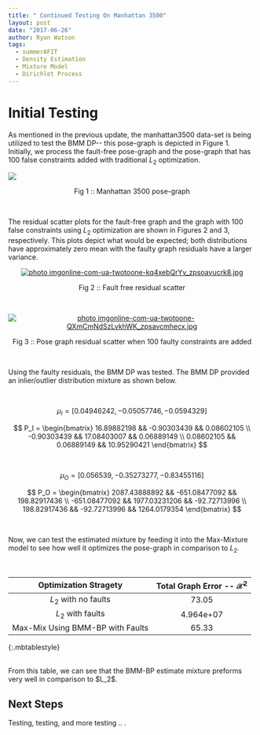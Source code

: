 ```yaml
---
title: " Continued Testing On Manhattan 3500"
layout: post
date: "2017-06-26"
author: Ryan Watson 
tags:
  - summerAFIT
  - Density Estimation
  - Mixture Model
  - Dirichlet Process
---
```


# Initial Testing 

As mentioned in the previous update, the manhattan3500 data-set is being utilized to test the BMM DP-- this pose-graph is depicted in Figure 1. Initially, we process the fault-free pose-graph and the pose-graph that has 100 false constraints added with traditional $L_2$ optimization. 

![](http://www.lucacarlone.com/images/M3500_eg2o.jpg)
<p align="center">
Fig 1 :: Manhattan 3500 pose-graph
</p>
<br>


The residual scatter plots for the fault-free graph and the graph with 100 false constraints using $L_2$ optimization are shown in  Figures 2 and 3, respectively. This plots depict what would be expected; both distributions have approximately zero mean with the  faulty graph residuals have a larger variance.


<p align="center">
<a href="https://lh3.googleusercontent.com/RD4PptPWr_krs9xurkF__M2y-Uq4d7uyCLHfX-zDzrD3Q27OGhGdnCxMPBbvdaZ0Ui-wsUX3iT3ZxnLKvSdyvf6CGwwPMjab7KG_Cy8Lh75j-1pv3meh7xsjfrE6771s4H7YAtH_TRtTzr6l5LEW5wD5uzHw1JxfzZ_U0dH4XrZehB1eHzKQvwnleVuCuEjNETpZDkariCbZ9jpxFwMlE00j8pczgGzzhYCaz6zhkMun_qJOKztB4vqdgwgTsDBe2MVPDdUi7AWtjqWp5N23Y4fXWDCHAzRwTHct4t1TbXruQuGD_Zztg5oPInjzXyTjlyMiRlml2JkAxvD8NnCo3_cZDkv3EWZlwhUX-jY4sMyAX_VAbXtcRmh0AwXDFqvE_uC_xVHpruLg7sylNwZlbDuvQkiQllfMuseucP3NnFOtILchlAhV1sgaNvgIQvJTLSqgI_9H2ZihJYXuQjuS9aGa7n6zExtz_kZ3NRzosfPNcjkHkPi2_7uwzW78AqjNJxgdH0ARdcBGwsxwPEKcU7TjVhnBAWVK-w3PE_9wCWj3W7c1Vv22GUY7cQKsSV_ckjnX8q66niCzx29XRYsR5L9BWf84qHlS4qoPjmXYCCVEGDENeFlX=w1024-h253-no" target="_blank"><img src="https://lh3.googleusercontent.com/RD4PptPWr_krs9xurkF__M2y-Uq4d7uyCLHfX-zDzrD3Q27OGhGdnCxMPBbvdaZ0Ui-wsUX3iT3ZxnLKvSdyvf6CGwwPMjab7KG_Cy8Lh75j-1pv3meh7xsjfrE6771s4H7YAtH_TRtTzr6l5LEW5wD5uzHw1JxfzZ_U0dH4XrZehB1eHzKQvwnleVuCuEjNETpZDkariCbZ9jpxFwMlE00j8pczgGzzhYCaz6zhkMun_qJOKztB4vqdgwgTsDBe2MVPDdUi7AWtjqWp5N23Y4fXWDCHAzRwTHct4t1TbXruQuGD_Zztg5oPInjzXyTjlyMiRlml2JkAxvD8NnCo3_cZDkv3EWZlwhUX-jY4sMyAX_VAbXtcRmh0AwXDFqvE_uC_xVHpruLg7sylNwZlbDuvQkiQllfMuseucP3NnFOtILchlAhV1sgaNvgIQvJTLSqgI_9H2ZihJYXuQjuS9aGa7n6zExtz_kZ3NRzosfPNcjkHkPi2_7uwzW78AqjNJxgdH0ARdcBGwsxwPEKcU7TjVhnBAWVK-w3PE_9wCWj3W7c1Vv22GUY7cQKsSV_ckjnX8q66niCzx29XRYsR5L9BWf84qHlS4qoPjmXYCCVEGDENeFlX=w1024-h253-no" border="0" alt=" photo imgonline-com-ua-twotoone-kq4xebQrYv_zpsoavucrk8.jpg"/></a>
</p>
<p align="center">
Fig 2 :: Fault free residual scatter   
</p>
<br>


<p align="center">
<a href="https://lh3.googleusercontent.com/RIeUms-viOOf1H7UIpiBgqRlRLeoXnXoko9OBbPEryzN4FUO2oKNS3EADg7iKyKonXS-7bqAiO-Rr5U-w55emnf0DKNkE2wRXTFKhD2fbBBLcTJAfshpkezpRDhoP-TDsb9a3sRIcKR2Yw5_KLIsEjTMnZDHpXhDd32fa8lj3-qkUXLXnpbmbE40ETrfqTJBamd8EsG9YBYoqe4IR0JU2Mc2FNVxN5bXOOV-6-AcatzHTZFWxkmt2jQIEBTseZGdIRGHAYZ7F1pk7aDFwT1JjiWWtgSV0H-QPvMV_Ix33Bm-TDByrUzHDhAXpoGWorjQ2HvSMUb5N8ZWpXAuDOhd2BwEzitr1HYzWVRGQUf1WrbTOwUKDrYvY-pwaYbemNNigPmemmPyLzQtdBt7ksmc-GErWg5mA-h3IAjPSzcIslNBu7oZjmKhYT8zE2nTPiPneyM-Ma8d--EU5rHlJZLgisTkG3g-6g8EavmLh3fB7hmaW_9EWNIkOWNhbIE2NJSBrW6TGUseX8622QF7CZZm2CjefbcOQf6-SepKuRNDsuvGruiAm9oPTpErzITDnObq5lVk7NjeI4zDrUeIhcW32j6amREmsFZZwE32hnDj8z8ucdhrYcTG=w1024-h253-no" target="_blank"><img src="https://lh3.googleusercontent.com/RIeUms-viOOf1H7UIpiBgqRlRLeoXnXoko9OBbPEryzN4FUO2oKNS3EADg7iKyKonXS-7bqAiO-Rr5U-w55emnf0DKNkE2wRXTFKhD2fbBBLcTJAfshpkezpRDhoP-TDsb9a3sRIcKR2Yw5_KLIsEjTMnZDHpXhDd32fa8lj3-qkUXLXnpbmbE40ETrfqTJBamd8EsG9YBYoqe4IR0JU2Mc2FNVxN5bXOOV-6-AcatzHTZFWxkmt2jQIEBTseZGdIRGHAYZ7F1pk7aDFwT1JjiWWtgSV0H-QPvMV_Ix33Bm-TDByrUzHDhAXpoGWorjQ2HvSMUb5N8ZWpXAuDOhd2BwEzitr1HYzWVRGQUf1WrbTOwUKDrYvY-pwaYbemNNigPmemmPyLzQtdBt7ksmc-GErWg5mA-h3IAjPSzcIslNBu7oZjmKhYT8zE2nTPiPneyM-Ma8d--EU5rHlJZLgisTkG3g-6g8EavmLh3fB7hmaW_9EWNIkOWNhbIE2NJSBrW6TGUseX8622QF7CZZm2CjefbcOQf6-SepKuRNDsuvGruiAm9oPTpErzITDnObq5lVk7NjeI4zDrUeIhcW32j6amREmsFZZwE32hnDj8z8ucdhrYcTG=w1024-h253-no" border="0" alt=" photo imgonline-com-ua-twotoone-QXmCmNdSzLvkhWK_zpsavcmhecx.jpg"/></a>
</p>
<p align="center">
Fig 3 :: Pose graph residual scatter when 100 faulty constraints are added   
</p>
<br>

Using the faulty residuals, the BMM DP was tested. The BMM DP provided an inlier/outlier distribution mixture as shown below. 

<br>

$$ \mu_I = [ 0.04946242, -0.05057746, -0.0594329 ]$$

$$
P_I =
  \begin{bmatrix}
    16.89882198 && -0.90303439 &&  0.08602105 \\
   -0.90303439 && 17.08403007  && 0.06889149 \\
   0.08602105 &&  0.06889149 && 10.95290421
  \end{bmatrix}
$$

<br>

$$ \mu_O = [ 0.056539, -0.35273277, -0.83455116 ] $$


$$
P_O =
  \begin{bmatrix}
     2087.43888892 && -651.08477092 &&  198.82917436 \\
   -651.08477092 && 1977.03231206  && -92.72713996 \\
   198.82917436 &&  -92.72713996 && 1264.0179354
  \end{bmatrix}
$$

<br>

Now, we can test the estimated mixture by feeding it into the Max-Mixture model to see how well it optimizes the pose-graph in comparison to $L_2$.

<br>

|    Optimization Stragety    |    Total Graph Error -- $\mathcal{X}^2$ |
| :---------------------------------: | :--------------------------: | 
| $L_2$ with no faults | 73.05       | 
| $L_2$ with faults    | 4.964e+07  | 
| Max-Mix Using BMM-BP with Faults  | 65.33      |
{:.mbtablestyle}

<br>
From this table, we can see that the BMM-BP estimate mixture preforms very well in comparison to $L_2$. 



## Next Steps 

Testing, testing, and more testing .. .
